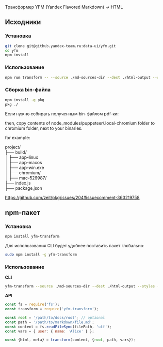 Трансформер YFM (Yandex Flavored Markdown) -> HTML

## Исходники
### Установка
```bash
git clone git@github.yandex-team.ru:data-ui/yfm.git
cd yfm
npm install
```

### Использование
```bash
npm run transform -- --source ./md-sources-dir --dest ./html-output --styles --vars {\"user\":{\"name\":\"Alice\"}}
```

### Сборка bin-файла
```bash
npm install -g pkg
pkg ./
```

Если нужно собирать полученным bin-файлом pdf-ки:

then, copy contents of node_modules/puppeteer/.local-chromium folder to chromium folder, next to your binaries.

for example:

project/\
├── build/\
│   ├── app-linux\
│   ├── app-macos\
│   ├── app-win.exe\
│   ├── chromium/\
│       ├── mac-526987/\
├── index.js\
├── package.json

https://github.com/zeit/pkg/issues/204#issuecomment-363219758

## npm-пакет
### Установка
```bash
npm install yfm-transform
```

Для использования CLI будет удобнее поставить пакет глобально:
```bash
sudo npm install -g yfm-transform
```

### Использование
**CLI**
```bash
yfm-transform --source ./md-sources-dir --dest ./html-output --styles --vars {\"user\":{\"name\":\"Alice\"}}
```

**API**
```js
const fs = require('fs');
const transform = require('yfm-transform');

const root = '/path/to/docs/root'; // optional
const path = '/path/to/markdown/file.md';
const content = fs.readFileSync(filePath, 'utf');
const vars = { user: { name: 'Alice' } };

const {html, meta} = transform(content, {root, path, vars});
```
